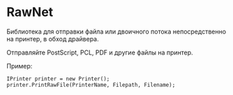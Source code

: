 RawNet
===============

Библиотека для отправки файла или двоичного потока непосредственно на принтер, в обход драйвера.

Отправляйте PostScript, PCL, PDF и другие файлы на принтер.

Пример:

    IPrinter printer = new Printer();
    printer.PrintRawFile(PrinterName, Filepath, Filename);
